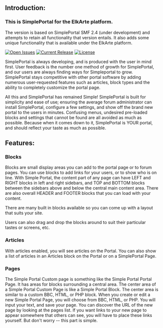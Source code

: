## Introduction:
### This is SimplePortal for the ElkArte platform.  
The version is based on SimplePortal SMF 2.4 (under development) and attempts to retain all functionality that version entails.  It also adds some unique functionality that is available under the ElkArte platform.

[![Open Issues](http://img.shields.io/github/issues/SimplePortal/SimplePortal_ElkArte.svg?style=flat)](https://github.com/SimplePortal/SimplePortal_ElkArte/issues)
[![Current Release](https://img.shields.io/github/release/SimplePortal/SimplePortal_ElkArte.svg?style=flat)](https://github.com/SimplePortal/SimplePortal_ElkArte/releases)
[![License](http://img.shields.io/badge/License-BSD-green.svg?style=flat)](http://opensource.org/licenses/BSD-3-Clause)

SimplePortal is always developing, and is produced with the user in mind first. User feedback is the number one method of growth for SimplePortal, and our users are always finding ways for Simpleportal to grow. SimplePortal stays competitive with other portal software by adding numerous user-requested features such as articles, block types and the ability to completely customize the portal page.

All this and SimplePortal has remained Simple! SimplePortal is built for simplicity and ease of use; ensuring the average forum administrator can install SimplePortal, configure a few settings, and show off the brand new portal to the users in minutes. Confusing menus, undesired pre-loaded blocks and settings that cannot be found are all avoided as much as possible. Because when it comes down to it, SimplePortal is YOUR portal, and should reflect your taste as much as possible.

## Features:
### Blocks
Blocks are small display areas you can add to the portal page or to forum pages. You can use blocks to add links for your users, or to show who is on line. With Simple Portal, the content part of any page can have LEFT and RIGHT blocks in left and right sidebars, and TOP and BOTTOM blocks between the sidebars above and below the central main content area.  There are also overall HEADER and FOOTER blocks that you can load with your content.

There are many built in blocks available so you can come up with a layout that suits your site.

Users can also drag and drop the blocks around to suit their particular tastes or screens, etc.

### Articles
With articles enabled, you will see articles on the Portal. You can also show a list of articles in an Articles block on the Portal or on a SimplePortal Page.

### Pages
The Simple Portal Custom page is something like the Simple Portal Portal Page. It has areas for blocks surrounding a central area.  The center area of a Simple Portal Custom Page is like a Simple Portal Block. The center area is similar to a custom BBC, HTML, or PHP block. 
When you create or edit a new Simple Portal Page, you will choose from BBC, HTML, or PHP. You will input your text, and save your page. You can discover the URL of the new page by looking at the pages list.
If you want links to your new page to appear somewhere that others can see, you will have to place these links yourself.  But don't worry -- this part is simple.